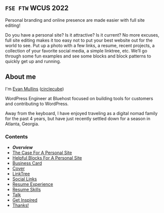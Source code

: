 ## `FSE FTW` WCUS 2022

Personal branding and online presence are made easier with full site editing!
 
Do you have a personal site? Is it attractive? Is it current? No more excuses, full site editing makes it too easy not to put your best website out for the world to see. Put up a photo with a few links, a resume, recent projects, a collection of your favorite social media, a simple linktree, etc. We’ll go through some fun examples and see some blocks and block patterns to quickly get up and running.

## About me

I'm [Evan Mullins](https://evanmullins.com) ([circlecube](https://circlecube.com))

WordPress Engineer at Bluehost focused on building tools for customers and contributing to WordPress.

Away from the keyboard, I have enjoyed traveling as a digital nomad family for the past 4 years, but have just recently settled down for a season in Atlanta, Georgia.

### Contents
- ***Overview***
- [The Case For A Personal Site](case-for-personal-site.md)
- [Helpful Blocks For A Personal Site](helpful-blocks.md)
 - [Business Card](business-card-block.md)
 - [Cover](cover-block.md)
 - [LinkTree](linktree-block.md)
 - [Social Links](social-links-block.md)
 - [Resume Experience](resume-experience-job-block.md)
 - [Resume Skills](resume-skills-block.md)
 - [Talk](talk-block.md)
- [Get Inspired](insipration.md)
- [Thanks!](thanks.md)